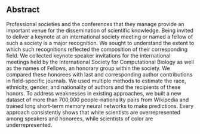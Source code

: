## Abstract

Professional societies and the conferences that they manage provide an important venue for the dissemination of scientific knowledge.
Being invited to deliver a keynote at an international society meeting or named a fellow of such a society is a major recognition.
We sought to understand the extent to which such recognitions reflected the composition of their corresponding field.
We collected keynote speaker invitations for the international meetings held by the International Society for Computational Biology as well as the names of Fellows, an honorary group within the society.
We compared these honorees with last and corresponding author contributions in field-specific journals.
We used multiple methods to estimate the race, ethnicity, gender, and nationality of authors and the recipients of these honors.
To address weaknesses in existing approaches, we built a new dataset of more than 700,000 people-nationality pairs from Wikipedia and trained long short-term memory neural networks to make predictions.
Every approach consistently shows that white scientists are overrepresented among speakers and honorees, while scientists of color are underrepresented.
